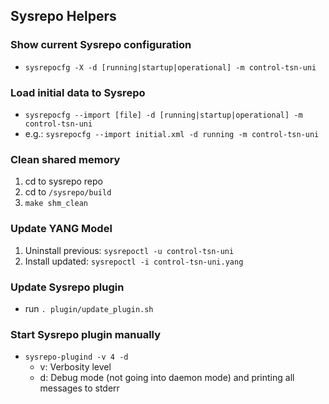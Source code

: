 ## Sysrepo Helpers
### Show current Sysrepo configuration
- ```sysrepocfg -X -d [running|startup|operational] -m control-tsn-uni```

### Load initial data to Sysrepo
- ```sysrepocfg --import [file] -d [running|startup|operational] -m control-tsn-uni```
- e.g.: ```sysrepocfg --import initial.xml -d running -m control-tsn-uni```

### Clean shared memory
1. cd to sysrepo repo 
2. cd to ```/sysrepo/build```
3. ```make shm_clean```

### Update YANG Model
1. Uninstall previous: ```sysrepoctl -u control-tsn-uni```
2. Install updated: ```sysrepoctl -i control-tsn-uni.yang```

### Update Sysrepo plugin
- run ```. plugin/update_plugin.sh```

### Start Sysrepo plugin manually
- ```sysrepo-plugind -v 4 -d```
    - v: Verbosity level
    - d: Debug mode (not going into daemon mode) and printing all messages to stderr